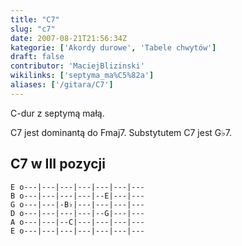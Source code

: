 ```yaml
---
title: "C7"
slug: "c7"
date: 2007-08-21T21:56:34Z
kategorie: ['Akordy durowe', 'Tabele chwytów']
draft: false
contributor: 'MaciejBlizinski'
wikilinks: ['septyma_ma%C5%82a']
aliases: ['/gitara/C7']
---
```

C-dur z septymą małą<!-- link nie odnosił się do niczego: 'C7' ('content/parked/tabele-chwytow/C7.md') links to 'septyma_mała' ('content/parked/tabele-chwytow/septyma_mała.md') and that does not exist -->.

C7 jest dominantą do Fmaj7. Substytutem C7 jest G♭7.

## C7 w III pozycji


```
E o---|---|---|---|---|---|---
B o---|---|---|---|--E|---|---
G o---|---|-B♭|---|---|---|---
D o---|---|---|---|--G|---|---
A o---|---|--C|---|---|---|---
E o---|---|---|---|---|---|---
```



